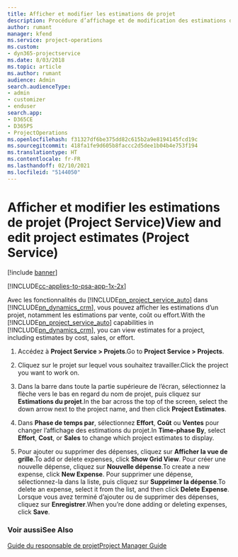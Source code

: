 ```yaml
---
title: Afficher et modifier les estimations de projet
description: Procédure d’affichage et de modification des estimations de projet dans Project Service
author: rumant
manager: kfend
ms.service: project-operations
ms.custom:
- dyn365-projectservice
ms.date: 8/03/2018
ms.topic: article
ms.author: rumant
audience: Admin
search.audienceType:
- admin
- customizer
- enduser
search.app:
- D365CE
- D365PS
- ProjectOperations
ms.openlocfilehash: f31327df6be375dd82c615b2a9e8194145fcd19c
ms.sourcegitcommit: 418fa1fe9d605b8faccc2d5dee1b04b4e753f194
ms.translationtype: HT
ms.contentlocale: fr-FR
ms.lasthandoff: 02/10/2021
ms.locfileid: "5144050"
---
```

# <a name="view-and-edit-project-estimates-project-service"></a><span data-ttu-id="27279-103">Afficher et modifier les estimations de projet (Project Service)</span><span class="sxs-lookup"><span data-stu-id="27279-103">View and edit project estimates (Project Service)</span></span>

[!include [banner](../includes/psa-now-project-operations.md)]

[!INCLUDE[cc-applies-to-psa-app-1x-2x](../includes/cc-applies-to-psa-app-1x-2x.md)]

<span data-ttu-id="27279-104">Avec les fonctionnalités du [!INCLUDE[pn_project_service_auto](../includes/pn-project-service-auto.md)] dans [!INCLUDE[pn_dynamics_crm](../includes/pn-dynamics-crm.md)], vous pouvez afficher les estimations d’un projet, notamment les estimations par vente, coût ou effort.</span><span class="sxs-lookup"><span data-stu-id="27279-104">With the [!INCLUDE[pn_project_service_auto](../includes/pn-project-service-auto.md)] capabilities in [!INCLUDE[pn_dynamics_crm](../includes/pn-dynamics-crm.md)], you can view estimates for a project, including estimates by cost, sales, or effort.</span></span>  
  
1.  <span data-ttu-id="27279-105">Accédez à **Project Service > Projets**.</span><span class="sxs-lookup"><span data-stu-id="27279-105">Go to **Project Service > Projects**.</span></span>  
  
2.  <span data-ttu-id="27279-106">Cliquez sur le projet sur lequel vous souhaitez travailler.</span><span class="sxs-lookup"><span data-stu-id="27279-106">Click the project you want to work on.</span></span>  
  
3.  <span data-ttu-id="27279-107">Dans la barre dans toute la partie supérieure de l’écran, sélectionnez la flèche vers le bas en regard du nom de projet, puis cliquez sur **Estimations du projet**.</span><span class="sxs-lookup"><span data-stu-id="27279-107">In the bar across the top of the screen, select the down arrow next to the project name, and then click **Project Estimates**.</span></span>  
  
4.  <span data-ttu-id="27279-108">Dans **Phase de temps par**, sélectionnez **Effort**, **Coût** ou **Ventes** pour changer l’affichage des estimations du projet.</span><span class="sxs-lookup"><span data-stu-id="27279-108">In **Time-phase By**, select **Effort**, **Cost**, or **Sales** to change which project estimates to display.</span></span>  
  
5.  <span data-ttu-id="27279-109">Pour ajouter ou supprimer des dépenses, cliquez sur **Afficher la vue de grille**.</span><span class="sxs-lookup"><span data-stu-id="27279-109">To add or delete expenses, click **Show Grid View**.</span></span> <span data-ttu-id="27279-110">Pour créer une nouvelle dépense, cliquez sur **Nouvelle dépense**.</span><span class="sxs-lookup"><span data-stu-id="27279-110">To create a new expense, click **New Expense**.</span></span> <span data-ttu-id="27279-111">Pour supprimer une dépense, sélectionnez-la dans la liste, puis cliquez sur **Supprimer la dépense**.</span><span class="sxs-lookup"><span data-stu-id="27279-111">To delete an expense, select it from the list, and then click **Delete Expense**.</span></span> <span data-ttu-id="27279-112">Lorsque vous avez terminé d’ajouter ou de supprimer des dépenses, cliquez sur **Enregistrer**.</span><span class="sxs-lookup"><span data-stu-id="27279-112">When you’re done adding or deleting expenses, click **Save**.</span></span>  
  
### <a name="see-also"></a><span data-ttu-id="27279-113">Voir aussi</span><span class="sxs-lookup"><span data-stu-id="27279-113">See Also</span></span>  
 [<span data-ttu-id="27279-114">Guide du responsable de projet</span><span class="sxs-lookup"><span data-stu-id="27279-114">Project Manager Guide</span></span>](../psa/project-manager-guide.md)
